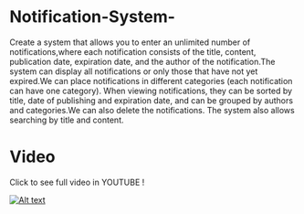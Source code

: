 # Notification-System-
Create a system that allows you to enter an unlimited number of notifications,where each notification consists of the title, content, publication date, expiration date, and the author of the notification.The system can display all notifications or only those that have not yet expired.We can place notifications in different categories (each notification can have one category). When viewing notifications, they can be sorted by title, date of publishing and expiration date, and can be grouped by authors and categories.We can also delete the notifications. The system also allows searching by title and content.
# Video
Click to see full video in YOUTUBE !

[![Alt text](https://img.youtube.com/vi/L2WLuun-RHA/0.jpg)](https://www.youtube.com/watch?v=L2WLuun-RHA)
